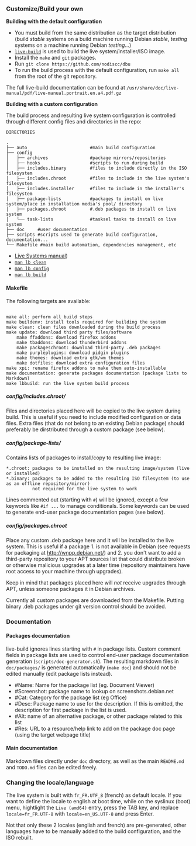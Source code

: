 ### Customize/Build your own

**Building with the default configuration**

 * You must build from the same distribution as the target distribution (build *stable* systems on a build machine running Debian *stable*, *testing* systems on a machine running Debian *testing*...)
 * [`live-build`](https://www.debian.org/devel/debian-live/) is used to build the live system/installer/ISO image.
 * Install the `make` and `git` packages.
 * Run `git clone https://github.com/nodiscc/dbu`
 * To run the build process with the default configuration, run `make all` from the root of the git repository.

The full live-build documentation can be found at `/usr/share/doc/live-manual/pdf/live-manual.portrait.en.a4.pdf.gz`

**Building with a custom configuration**

The build process and resulting live system configuration is controlled through
different config files and directories in the repo:

```
DIRECTORIES

.
├── auto                        #main build configuration
├── config
│   ├── archives                #package mirrors/repositories
│   ├── hooks                   #scripts to run during build
│   ├── includes.binary         #files to include directly in the ISO filesystem
│   ├── includes.chroot         #files to include in the live system's filesystem
│   ├── includes.installer      #files to include in the installer's filesystem
│   ├── package-lists           #packages to install on live system/place in installation media's pool/ directory
│   ├── packages.chroot         #.deb packages to install on live system
│   └── task-lists              #tasksel tasks to install on live system
├── doc     #user documentation
├── scripts #scripts used to generate build configuration, documentation...
└── Makefile #main build automation, dependencies management, etc

```

* [Live Systems manual](https://debian-live.alioth.debian.org/live-manual/stable/manual/html/live-manual.en.html))
* [`man lb clean`](https://manpages.debian.org/cgi-bin/man.cgi?query=lb_clean&sektion=1&apropos=0&manpath=Debian+8+jessie&locale=)
* [`man lb config`](https://manpages.debian.org/cgi-bin/man.cgi?query=lb_config&sektion=1&apropos=0&manpath=Debian+8+jessie&locale=)
* [`man lb build`](https://manpages.debian.org/cgi-bin/man.cgi?query=lb_build&sektion=1&apropos=0&manpath=Debian+8+jessie&locale=)


#### Makefile

The following targets are available:

```

make all: perform all build steps
make buildenv: install tools required for building the system
make clean: clean files downloaded during the build process
make update: download third party files/software
    make ffaddons: download firefox addons
    make tbaddons: download thunderbird addons
    make packageschroot: download third-party .deb packages
    make purpleplugins: download pidgin plugins
    make themes: download extra gtk/wm themes
    make dotfiles: download extra configuration files
make xpi: rename firefox addons to make them auto-installable
make documentation: generate packages documentation (package lists to Markdown)
make lbbuild: run the live system build process

```

##### config/includes.chroot/

Files and directories placed here will be copied to the live system during build.
This is useful if you need to include modified configuration or data files. Extra
files (that do not belong to an existing Debian package) should preferably be
dirstributed through a custom package (see below).


##### config/package-lists/

Contains lists of packages to install/copy to resulting live image:

    *.chroot: packages to be installed on the resulting image/system (live or installed)
    *.binary: packages to be added to the resulting ISO filesystem (to use as an offline repository/mirror)
              not required for the live system to work

Lines commented out (starting with `#`) will be ignored, except a few keywords
like `#if ...` to manage conditionals. Some keywords can be used to generate
end-user package documentation pages (see below).

##### config/packages.chroot

Place any custom .deb package here and it will be installed to the live system. 
This is useful if a package 1. is not available in Debian (see requests for
packaging  at http://wnpp.debian.net/) and 2. you don't want to add a third-party
repository to your APT sources list that could distribute broken or otherwise
malicious upgrades at a later time (repository maintainers have root access to 
your machine through upgrades).

Keep in mind that packages placed here will _not_ receive upgrades through APT,
unless someone packages it in Debian archives.

Currently all custom packages are downloaded from the Makefile.
Putting binary .deb packages under git version control should be avoided.
 
### Documentation

#### Packages documentation
 
live-build ignores lines starting with `#` in package lists. 
Custom comment fields in package lists are used to control end-user package
documentation generation (`scripts/doc-generator.sh`). The resulting markdown
files in `doc/packages/` is generated automatically (`make doc`) and should
not be edited manually (edit package lists instead).


 * #Name: Name for the package list (eg. Document Viewer)
 * #Screenshot: package name to lookup on screenshots.debian.net
 * #Cat: Category for the package list (eg Office)
 * #Desc: Package name to use for the description. If this is omitted, the description for first package in the list is used.
 * #Alt: name of an alternative package, or other package related to this list
 * #Res: URL to a resource/help link to add on the package doc page (using the target webpage title)

#### Main documentation

Markdown files directly under `doc` directory, as well as the main `README.md` and `TODO.md` files can be edited freely.

### Changing the locale/language

The live system is built with `fr_FR.UTF_8` (french) as default locale. If you 
want to define the locale to english at boot time, while on the syslinux (boot)
menu, hightlight the `Live (amd64)` entry, press the TAB key, and replace
`locale=fr_FR.UTF-8` with `locale=en_US.UTF-8` and press Enter.

Not that only these 2 locales (english and french) are pre-generated, other languages
have to be manually added to the build configuration, and the ISO rebuilt.
